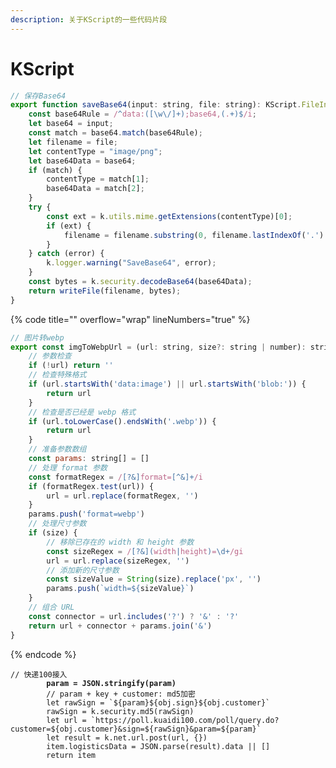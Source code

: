 ```yaml
---
description: 关于KScript的一些代码片段
---
```


# KScript



```javascript
// 保存Base64
export function saveBase64(input: string, file: string): KScript.FileInfo {
    const base64Rule = /^data:([\w\/]+);base64,(.+)$/i;
    let base64 = input;
    const match = base64.match(base64Rule);
    let filename = file;
    let contentType = "image/png";
    let base64Data = base64;
    if (match) {
        contentType = match[1];
        base64Data = match[2];
    }
    try {
        const ext = k.utils.mime.getExtensions(contentType)[0];
        if (ext) {
            filename = filename.substring(0, filename.lastIndexOf('.') + 1) + ext;
        }
    } catch (error) {
        k.logger.warning("SaveBase64", error);
    }
    const bytes = k.security.decodeBase64(base64Data);
    return writeFile(filename, bytes);
}
```

{% code title="" overflow="wrap" lineNumbers="true" %}
```javascript
// 图片转webp
export const imgToWebpUrl = (url: string, size?: string | number): string => {
    // 参数检查
    if (!url) return ''
    // 检查特殊格式
    if (url.startsWith('data:image') || url.startsWith('blob:')) {
        return url
    }
    // 检查是否已经是 webp 格式
    if (url.toLowerCase().endsWith('.webp')) {
        return url
    }
    // 准备参数数组
    const params: string[] = []
    // 处理 format 参数
    const formatRegex = /[?&]format=[^&]+/i
    if (formatRegex.test(url)) {
        url = url.replace(formatRegex, '')
    }
    params.push('format=webp') 
    // 处理尺寸参数
    if (size) {
        // 移除已存在的 width 和 height 参数
        const sizeRegex = /[?&](width|height)=\d+/gi
        url = url.replace(sizeRegex, '')
        // 添加新的尺寸参数
        const sizeValue = String(size).replace('px', '')
        params.push(`width=${sizeValue}`)
    }
    // 组合 URL
    const connector = url.includes('?') ? '&' : '?'
    return url + connector + params.join('&')
}
```
{% endcode %}

<pre class="language-javascript"><code class="lang-javascript">// 快递100接入
<strong>        param = JSON.stringify(param)
</strong>        // param + key + customer: md5加密
        let rawSign = `${param}${obj.sign}${obj.customer}`
        rawSign = k.security.md5(rawSign)
        let url = `https://poll.kuaidi100.com/poll/query.do?customer=${obj.customer}&#x26;sign=${rawSign}&#x26;param=${param}`
        let result = k.net.url.post(url, {})
        item.logisticsData = JSON.parse(result).data || []
        return item
</code></pre>
